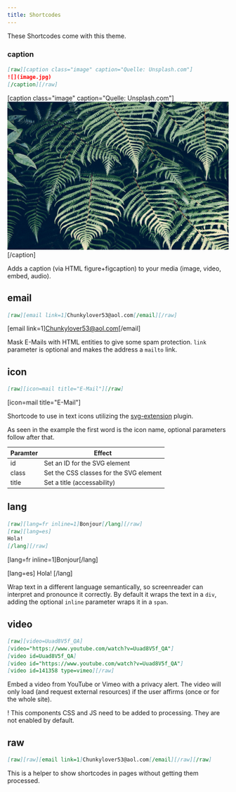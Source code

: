 ```yaml
---
title: Shortcodes
---
```

These Shortcodes come with this theme.

### caption

```md
[raw][caption class="image" caption="Quelle: Unsplash.com"]
![](image.jpg)
[/caption][/raw]
```

[caption class="image" caption="Quelle: Unsplash.com"]
![](../../_heros/farn.jpg)
[/caption]

Adds a caption (via HTML figure+figcaption) to your media (image, video, embed, audio).

## email

```md
[raw][email link=1]Chunkylover53@aol.com[/email][/raw]
```

[email link=1]Chunkylover53@aol.com[/email]

Mask E-Mails with HTML entities to give some spam protection. `link` parameter is optional and makes the address a `mailto` link.


## icon

```md
[raw][icon=mail title="E-Mail"][/raw]
```

[icon=mail title="E-Mail"]

Shortcode to use in text icons utilizing the [svg-extension](https://github.com/bitstarr/grav-plugin-svg-extension) plugin.

As seen in the example the first word is the icon name, optional parameters follow after that.

| Paramter | Effect |
| --- | --- |
| id | Set an ID for the SVG element |
| class | Set the CSS classes for the SVG element |
| title | Set a title (accessability) |


## lang

```md
[raw][lang=fr inline=1]Bonjour[/lang][/raw]
[raw][lang=es]
Hola!
[/lang][/raw]
```

[lang=fr inline=1]Bonjour[/lang]

[lang=es]
Hola!
[/lang]

Wrap text in a different language semantically, so screenreader can interpret and pronounce it correctly. By default it wraps the text in a `div`, adding the optional `inline` parameter wraps it in a `span`.

## video

```md
[raw][video=Uuad8V5f_QA]
[video="https://www.youtube.com/watch?v=Uuad8V5f_QA"]
[video id=Uuad8V5f_QA]
[video id="https://www.youtube.com/watch?v=Uuad8V5f_QA"]
[video id=141358 type=vimeo][/raw]
```

Embed a video from YouTube or Vimeo with a privacy alert. The video will only load (and request external resources) if the user affirms (once or for the whole site).

! This components CSS and JS need to be added to processing. They are not enabled by default.

## raw

```md
[raw][raw][email link=1]Chunkylover53@aol.com[/email][/raw][/raw]
```

This is a helper to show shortcodes in pages without getting them processed.
